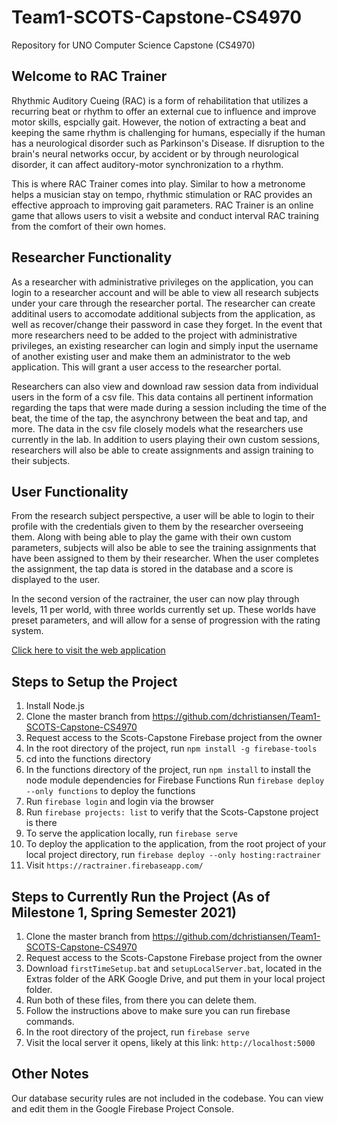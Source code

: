 # Team1-SCOTS-Capstone-CS4970
Repository for UNO Computer Science Capstone (CS4970)

## Welcome to RAC Trainer

Rhythmic Auditory Cueing (RAC) is a form of rehabilitation that utilizes a recurring beat or rhythm to offer an external cue to influence and improve motor skills, espcially gait. However, the notion of extracting a beat and keeping the same rhythm is challenging for humans, especially if the human has a neurological disorder such as Parkinson's Disease. If disruption to the brain's neural networks occur, by accident or by through neurological disorder, it can affect auditory-motor synchronization to a rhythm. 

This is where RAC Trainer comes into play. Similar to how a metronome helps a musician stay on tempo, rhythmic stimulation or RAC provides an effective approach to improving gait parameters. RAC Trainer is an online game that allows users to visit a website and conduct interval RAC training from the comfort of their own homes.

## Researcher Functionality

As a researcher with administrative privileges on the application, you can login to a researcher account and will be able to view all research subjects under your care through the researcher portal. The researcher can create additinal users to accomodate additional subjects from the application, as well as recover/change their password in case they forget. In the event that more researchers need to be added to the project with administrative privileges, an existing researcher can login and simply input the username of another existing user and make them an administrator to the web application. This will grant a user access to the researcher portal.

Researchers can also view and download raw session data from individual users in the form of a csv file. This data contains all pertinent information regarding the taps that were made during a session including the time of the beat, the time of the tap, the asynchrony between the beat and tap, and more. The data in the csv file closely models what the researchers use currently in the lab. In addition to users playing their own custom sessions, researchers will also be able to create assignments and assign training to their subjects. 

## User Functionality

From the research subject perspective, a user will be able to login to their profile with the credentials given to them by the researcher overseeing them. Along with being able to play the game with their own custom parameters, subjects will also be able to see the training assignments that have been assigned to them by their researcher. When the user completes the assignment, the tap data is stored in the database and a score is displayed to the user.

In the second version of the ractrainer, the user can now play through levels, 11 per world, with three worlds currently set up. These worlds have preset parameters, and will allow for a sense of progression with the rating system.


[Click here to visit the web application](https://ractrainer.firebaseapp.com/)

## Steps to Setup the Project
1. Install Node.js
2. Clone the master branch from https://github.com/dchristiansen/Team1-SCOTS-Capstone-CS4970
3. Request access to the Scots-Capstone Firebase project from the owner
4. In the root directory of the project, run `npm install -g firebase-tools`
5. cd into the functions directory
6. In the functions directory of the project, run `npm install` to install the node module dependencies for Firebase Functions
   Run `firebase deploy --only functions` to deploy the functions
7. Run `firebase login` and login via the browser
8. Run `firebase projects: list` to verify that the Scots-Capstone project is there
9. To serve the application locally, run `firebase serve`
10. To deploy the application to the application, from the root project of your local project directory, run `firebase deploy --only hosting:ractrainer`
11. Visit `https://ractrainer.firebaseapp.com/`

## Steps to Currently Run the Project (As of Milestone 1, Spring Semester 2021)
1. Clone the master branch from https://github.com/dchristiansen/Team1-SCOTS-Capstone-CS4970
2. Request access to the Scots-Capstone Firebase project from the owner
3. Download `firstTimeSetup.bat` and `setupLocalServer.bat`, located in the Extras folder of the ARK Google Drive, and put them in your local project folder.
4. Run both of these files, from there you can delete them.
5. Follow the instructions above to make sure you can run firebase commands.
6. In the root directory of the project, run `firebase serve`
7. Visit the local server it opens, likely at this link: `http://localhost:5000`

## Other Notes
Our database security rules are not included in the codebase. You can view and edit them in the Google Firebase Project Console.


